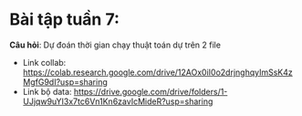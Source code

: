 
# Bài tập tuần 7: 
**Câu hỏi**: Dự đoán thời gian chạy thuật toán dự trên 2 file
 - Link collab: https://colab.research.google.com/drive/12AOx0iI0o2drjnghqyImSsK4zMgfG9dI?usp=sharing
 - Link bộ data: https://drive.google.com/drive/folders/1-UJjqw9uYI3x7tc6Vn1Kn6zavIcMideR?usp=sharing
